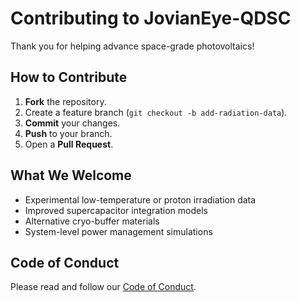 # Contributing to JovianEye-QDSC

Thank you for helping advance space-grade photovoltaics!

## How to Contribute

1. **Fork** the repository.
2. Create a feature branch (`git checkout -b add-radiation-data`).
3. **Commit** your changes.
4. **Push** to your branch.
5. Open a **Pull Request**.

## What We Welcome

- Experimental low-temperature or proton irradiation data
- Improved supercapacitor integration models
- Alternative cryo-buffer materials
- System-level power management simulations

## Code of Conduct

Please read and follow our [Code of Conduct](CODE_OF_CONDUCT.md).
